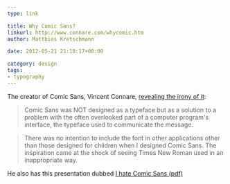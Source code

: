 ```yaml
---
type: link

title: Why Comic Sans?
linkurl: http://www.connare.com/whycomic.htm
author: Matthias Kretschmann

date: 2012-05-21 21:18:17+00:00

category: design
tags:
- typography
---
```


The creator of Comic Sans, Vincent Connare, [revealing the irony of it](http://www.connare.com/whycomic.htm):

> Comic Sans was NOT designed as a typeface but as a solution to a problem with the often overlooked part of a computer program's interface, the typeface used to communicate the message.

> There was no intention to include the font in other applications other than those designed for children when I designed Comic Sans. The inspiration came at the shock of seeing Times New Roman used in an inappropriate way.

He also has this presentation dubbed [I hate Comic Sans (pdf)](http://www.connare.com/ihatecomic.pdf)

